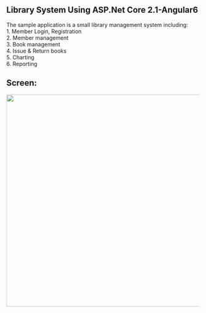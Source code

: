 
<h2>Library System Using ASP.Net Core 2.1-Angular6</h2>
The sample application is a small library management system including:
<br>1. Member Login, Registration
<br>2. Member management
<br>3. Book management
<br>4. Issue & Return books
<br>5. Charting
<br>6. Reporting

<h2>Screen:</h2>
<img class="alignnone size-large wp-image-4470" src="http://shashangka.com/wp-content/uploads/2018/10/dash-1024x555.png" alt="" width="1024" height="555" sizes="(max-width: 1024px) 100vw, 1024px">
